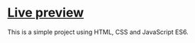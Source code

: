 # [Live preview](https://alpalma95.github.io/todoList-VanillaJS/)

This is a simple project using HTML, CSS and JavaScript ES6.